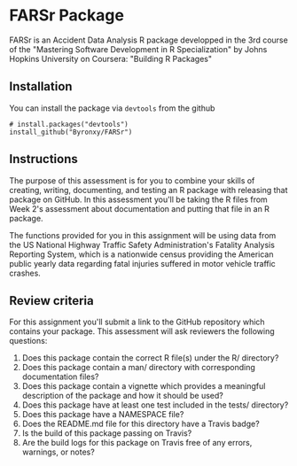 
<!-- README.md is generated from README.Rmd. Please edit that file -->
FARSr Package
=============

FARSr is an Accident Data Analysis R package developped in the 3rd course of the "Mastering Software Development in R Specialization" by Johns Hopkins University on Coursera: "Building R Packages"

Installation
------------

You can install the package via `devtools` from the github

    # install.packages("devtools")
    install_github("Byronxy/FARSr")

Instructions
------------

The purpose of this assessment is for you to combine your skills of creating, writing, documenting, and testing an R package with releasing that package on GitHub. In this assessment you'll be taking the R files from Week 2's assessment about documentation and putting that file in an R package.

The functions provided for you in this assignment will be using data from the US National Highway Traffic Safety Administration's Fatality Analysis Reporting System, which is a nationwide census providing the American public yearly data regarding fatal injuries suffered in motor vehicle traffic crashes.

Review criteria
---------------

For this assignment you'll submit a link to the GitHub repository which contains your package. This assessment will ask reviewers the following questions:

1.  Does this package contain the correct R file(s) under the R/ directory?
2.  Does this package contain a man/ directory with corresponding documentation files?
3.  Does this package contain a vignette which provides a meaningful description of the package and how it should be used?
4.  Does this package have at least one test included in the tests/ directory?
5.  Does this package have a NAMESPACE file?
6.  Does the README.md file for this directory have a Travis badge?
7.  Is the build of this package passing on Travis?
8.  Are the build logs for this package on Travis free of any errors, warnings, or notes?
